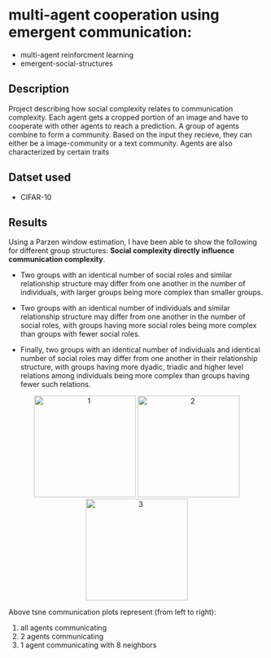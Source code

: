 # multi-agent cooperation using emergent communication: 

* multi-agent reinforcment learning
* emergent-social-structures

## Description

Project describing how social complexity relates to communication complexity. Each agent gets a cropped portion of an image and have to cooperate with other agents to reach a prediction. A group of agents combine to form a community. Based on the input they recieve, they can either be a image-community or a text community. Agents are also characterized by certain traits

## Datset used
* CIFAR-10

## Results
Using a Parzen window estimation, I have been able to show the following for different group structures:  **Social complexity directly influence communication complexity**. 

* Two groups with an identical number of social roles and similar relationship structure may differ from one another in the number of individuals, with larger groups being more complex than smaller groups. 

* Two groups with an identical number of individuals and similar relationship structure may differ from one another in the number of social roles, with groups having more social roles being more complex than groups with fewer social roles. 

* Finally, two groups with an identical number of individuals and identical number of social roles may differ from one another in their relationship structure, with groups having more dyadic, triadic and higher level relations among individuals being more complex than groups having fewer such relations. 


<p align="center">
  <img src="https://user-images.githubusercontent.com/36856187/117822370-cbc79980-b26c-11eb-8f33-273d9b04d2f3.png"  width="200" alt="1"/>
  <img src="https://user-images.githubusercontent.com/36856187/117822785-1fd27e00-b26d-11eb-978b-b2195e90c266.png"  width="200" alt="2"/>
  <img src="https://user-images.githubusercontent.com/36856187/117822936-3e387980-b26d-11eb-8ac4-d41ca04d86b0.png"  width="200" alt="3"/>
</p>

Above tsne communication plots represent (from left to right):
1. all agents communicating 
2. 2 agents communicating
3. 1 agent communicating with 8 neighbors 
